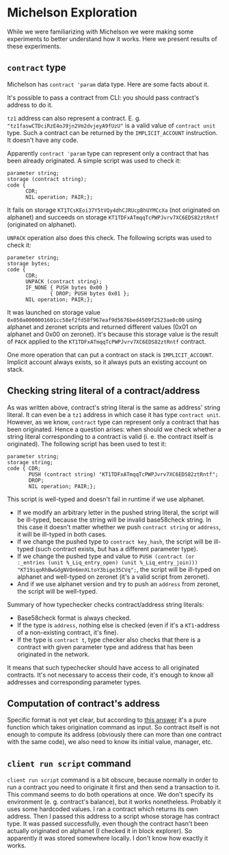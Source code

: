 # Michelson Exploration

While we were familiarizing with Michelson we were making some experiments to better understand how it works.
Here we present results of these experiments.


## `contract` type

Michelson has `contract 'param` data type.
Here are some facts about it.

It's possible to pass a contract from CLI: you should pass contract's address to do it.

`tz1` address can also represent a contract.
E. g. `"tz1faswCTDciRzE4oJ9jn2Vm2dvjeyA9fUzU"` is a valid value of `contract unit` type.
Such a contract can be returned by the `IMPLICIT_ACCOUNT` instruction.
It doesn't have any code.

Apparently `contract 'param` type can represent only a contract that has been already originated.
A simple script was used to check it:

```
parameter string;
storage (contract string);
code {
      CDR;
      NIL operation; PAIR;};
```

It fails on storage `KT1TCsKEoi37Y5tVQy4dhCJRUcpBhUYMCcXa` (not originated on alphanet) and succeeds on storage `KT1TDFxATmqqTcPWPJvrv7XC6EDS82ztRntf` (originated on alphanet).

`UNPACK` operation also does this check.
The following scripts was used to check it:

```
parameter string;
storage bytes;
code {
      CDR;
      UNPACK (contract string);
      IF_NONE { PUSH bytes 0x00 }
              { DROP; PUSH bytes 0x01 };
      NIL operation; PAIR;};
```

It was launched on storage value `0x050a0000001601cc58ef2fd58f967eaf9d5676bed4509f2523ae8c00` using alphanet and zeronet scripts and returned different values (0x01 on alphanet and 0x00 on zeronet).
It's because this storage value is the result of `PACK` applied to the `KT1TDFxATmqqTcPWPJvrv7XC6EDS82ztRntf` contract.

One more operation that can put a contract on stack is `IMPLICIT_ACCOUNT`.
Implicit account always exists, so it always puts an existing account on stack.

## Checking string literal of a contract/address

As was written above, contract's string literal is the same as address' string literal.
It can even be a `tz1` address in which case it has type `contract unit`.
However, as we know, `contract` type can represent only a contract that has been originated.
Hence a question arises: when should we check whether a string literal corresponding to a contract is valid (i. e. the contract itself is originated).
The following script has been used to test it:

```
parameter string;
storage string;
code { CDR;
       PUSH (contract string) "KT1TDFxATmqqTcPWPJvrv7XC6EDS82ztRntf";
       DROP;
       NIL operation; PAIR;};
```

This script is well-typed and doesn't fail in runtime if we use alphanet.
* If we modify an arbitrary letter in the pushed string literal, the script will be ill-typed, because the string will be invalid base58check string. In this case it doesn't matter whether we push `contract string` or `address`, it will be ill-typed in both cases.
* If we change the pushed type to `contract key_hash`, the script will be ill-typed (such contract exists, but has a different parameter type).
* If we change the pushed type and value to `PUSH (contract (or :_entries (unit %_Liq_entry_open) (unit %_Liq_entry_join))) "KT19iqoRhBwGdgNVQn6mnXLtoY3bige35CVq";`, the script will be ill-typed on alphanet and well-typed on zeronet (it's a valid script from zeronet).
* And if we use alphanet version and try to push an `address` from zeronet, the script will be well-typed.

Summary of how typechecker checks contract/address string literals:
* Base58check format is always checked.
* If the type is `address`, nothing else is checked (even if it's a `KT1`-address of a non-existing contract, it's fine).
* If the type is `contract t`, type checker also checks that there is a contract with given parameter type and address that has been originated in the network.

It means that such typechecker should have access to all originated contracts.
It's not necessary to access their code, it's enough to know all addresses and corresponding parameter types.

## Computation of contract's address

Specific format is not yet clear, but according to [this answer](https://tezos.stackexchange.com/a/361/342) it's a pure function which takes origination command as input.
So contract itself is not enough to compute its address (obviously there can more than one contract with the same code), we also need to know its initial value, manager, etc.

## `client run script` command

`client run script` command is a bit obscure, because normally in order to run a contract you need to originate it first and then send a transaction to it.
This command seems to do both operations at once. We don't specify its environment (e. g. contract's balance), but it works nonetheless.
Probably it uses some hardcoded values.
I ran a contract which returns its own address.
Then I passed this address to a script whose storage has contract type.
It was passed successfully, even though the contract hasn't been actually originated on alphanet (I checked it in block explorer).
So apparently it was stored somewhere locally.
I don't know how exactly it works.
